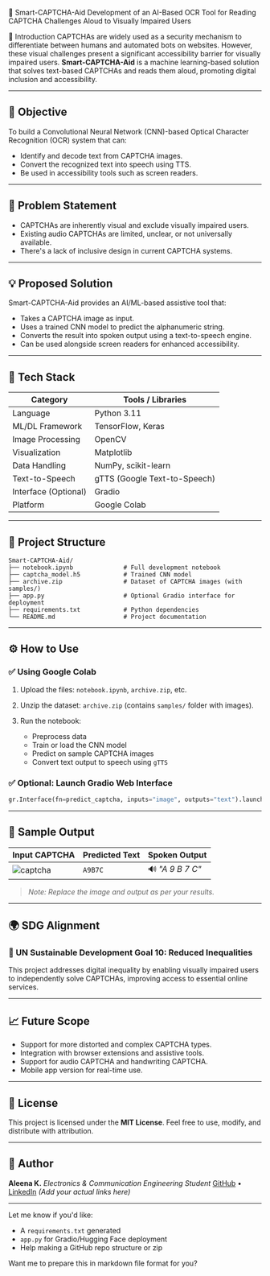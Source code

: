 🧠 Smart-CAPTCHA-Aid
Development of an AI-Based OCR Tool for Reading CAPTCHA Challenges Aloud to Visually Impaired Users

📖 Introduction
CAPTCHAs are widely used as a security mechanism to differentiate between humans and automated bots on websites. However, these visual challenges present a significant accessibility barrier for visually impaired users.
**Smart-CAPTCHA-Aid** is a machine learning-based solution that solves text-based CAPTCHAs and reads them aloud, promoting digital inclusion and accessibility.

---

## 🎯 Objective

To build a Convolutional Neural Network (CNN)-based Optical Character Recognition (OCR) system that can:

* Identify and decode text from CAPTCHA images.
* Convert the recognized text into speech using TTS.
* Be used in accessibility tools such as screen readers.

---

## 🚧 Problem Statement

* CAPTCHAs are inherently visual and exclude visually impaired users.
* Existing audio CAPTCHAs are limited, unclear, or not universally available.
* There's a lack of inclusive design in current CAPTCHA systems.

---

## 💡 Proposed Solution

Smart-CAPTCHA-Aid provides an AI/ML-based assistive tool that:

* Takes a CAPTCHA image as input.
* Uses a trained CNN model to predict the alphanumeric string.
* Converts the result into spoken output using a text-to-speech engine.
* Can be used alongside screen readers for enhanced accessibility.

---

## 🔧 Tech Stack

| Category             | Tools / Libraries            |
| -------------------- | ---------------------------- |
| Language             | Python 3.11                  |
| ML/DL Framework      | TensorFlow, Keras            |
| Image Processing     | OpenCV                       |
| Visualization        | Matplotlib                   |
| Data Handling        | NumPy, scikit-learn          |
| Text-to-Speech       | gTTS (Google Text-to-Speech) |
| Interface (Optional) | Gradio                       |
| Platform             | Google Colab                 |

---

## 📂 Project Structure

```
Smart-CAPTCHA-Aid/
├── notebook.ipynb              # Full development notebook
├── captcha_model.h5            # Trained CNN model
├── archive.zip                 # Dataset of CAPTCHA images (with samples/)
├── app.py                      # Optional Gradio interface for deployment
├── requirements.txt            # Python dependencies
└── README.md                   # Project documentation
```

---

## ⚙️ How to Use

### ✅ Using Google Colab

1. Upload the files: `notebook.ipynb`, `archive.zip`, etc.
2. Unzip the dataset: `archive.zip` (contains `samples/` folder with images).
3. Run the notebook:

   * Preprocess data
   * Train or load the CNN model
   * Predict on sample CAPTCHA images
   * Convert text output to speech using `gTTS`

### ✅ Optional: Launch Gradio Web Interface

```python
gr.Interface(fn=predict_captcha, inputs="image", outputs="text").launch()
```

---

## 🧪 Sample Output

| Input CAPTCHA                 | Predicted Text | Spoken Output    |
| ----------------------------- | -------------- | ---------------- |
| ![captcha](images/sample.png) | `A9B7C`        | 🔊 *"A 9 B 7 C"* |

> *Note: Replace the image and output as per your results.*

---

## 🌍 SDG Alignment

### 🎯 UN Sustainable Development Goal 10: **Reduced Inequalities**

This project addresses digital inequality by enabling visually impaired users to independently solve CAPTCHAs, improving access to essential online services.

---

## 📈 Future Scope

* Support for more distorted and complex CAPTCHA types.
* Integration with browser extensions and assistive tools.
* Support for audio CAPTCHA and handwriting CAPTCHA.
* Mobile app version for real-time use.

---

## 📄 License

This project is licensed under the **MIT License**.
Feel free to use, modify, and distribute with attribution.

---

## 👤 Author

**Aleena K.**
*Electronics & Communication Engineering Student*
[GitHub](https://github.com/yourusername) • [LinkedIn](https://linkedin.com/in/yourprofile)
*(Add your actual links here)*

---

Let me know if you'd like:

* A `requirements.txt` generated
* `app.py` for Gradio/Hugging Face deployment
* Help making a GitHub repo structure or zip

Want me to prepare this in markdown file format for you?
